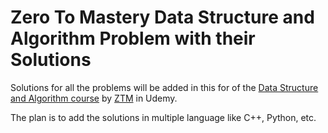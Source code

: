 # Zero To Mastery Data Structure and Algorithm Problem with their Solutions
Solutions for all the problems will be added in this for of the [Data Structure and Algorithm course](https://zerotomastery.io/courses/learn-data-structures-and-algorithms/) by [ZTM](https://zerotomastery.io/) in Udemy.

The plan is to add the solutions in multiple language like C++, Python, etc.
